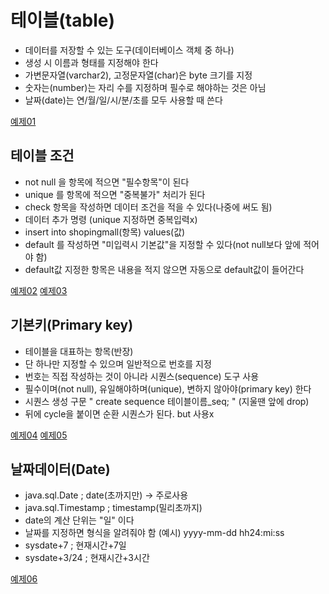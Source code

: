 # 테이블(table)
- 데이터를 저장할 수 있는 도구(데이터베이스 객체 중 하나)
- 생성 시 이름과 형태를 지정해야 한다
- 가변문자열(varchar2), 고정문자열(char)은 byte 크기를 지정
- 숫자는(number)는 자리 수를 지정하며 필수로 해야하는 것은 아님
- 날짜(date)는 연/월/일/시/분/초를 모두 사용할 때 쓴다
  
[예제01](https://github.com/wooinp92/kh14/blob/1623c1fa2fa666ec7187e3ba3c6940325deda043/database%20/01.%20member%20%ED%85%8C%EC%9D%B4%EB%B8%94.sql)

## 테이블 조건
- not null 을 항목에 적으면 "필수항목"이 된다
- unique 를 항목에 적으면 "중복불가" 처리가 된다
- check 항목을 작성하면 데이터 조건을 적을 수 있다(나중에 써도 됨)
- 데이터 추가 명령 (unique 지정하면 중복입력x)
- insert into shopingmall(항목) values(값)
- default 를 작성하면 "미입력시 기본값"을 지정할 수 있다(not null보다 앞에 적어야 함)
- default값 지정한 항목은 내용을 적지 않으면 자동으로 default값이 들어간다

[예제02](https://github.com/wooinp92/kh14/blob/1623c1fa2fa666ec7187e3ba3c6940325deda043/database%20/02.%20%EC%A3%BC%EB%AC%B8%EC%83%81%ED%92%88%20%ED%85%8C%EC%9D%B4%EB%B8%94.sql)
[예제03](https://github.com/wooinp92/kh14/blob/1623c1fa2fa666ec7187e3ba3c6940325deda043/database%20/03.%20%20%ED%9C%B4%EB%8C%80%ED%8F%B0%20%ED%8C%90%EB%A7%A4%EC%A0%95%EB%B3%B4.sql)

## 기본키(Primary key)
- 테이블을 대표하는 항목(반장)
- 단 하나만 지정할 수 있으며 일반적으로 번호를 지정
- 번호는 직접 작성하는 것이 아니라 시퀀스(sequence) 도구 사용
- 필수이며(not null), 유일해야하며(unique), 변하지 않아야(primary key) 한다
- 시퀀스 생성 구문 " create sequence 테이블이름_seq; " (지울땐 앞에 drop)
- 뒤에 cycle을 붙이면 순환 시퀀스가 된다. but 사용x

[예제04](https://github.com/wooinp92/kh14/blob/1623c1fa2fa666ec7187e3ba3c6940325deda043/database%20/04.%20%EA%B8%B0%EB%B3%B8%ED%82%A4%EC%99%80%20%EC%8B%9C%ED%80%80%EC%8A%A4(Primary%20key%20%26%20Sequence).sql)
[예제05](https://github.com/wooinp92/kh14/blob/a936cc930fb6fcfc1d24b65516b8affa4eb08ceb/database%20/05.%20board%20%ED%85%8C%EC%9D%B4%EB%B8%94.sql)

## 날짜데이터(Date)
- java.sql.Date	; date(초까지만) -> 주로사용
- java.sql.Timestamp	; timestamp(밀리초까지)
- date의 계산 단위는 "일" 이다
- 날짜를 지정하면 형식을 알려줘야 함 (예시) yyyy-mm-dd hh24:mi:ss
- sysdate+7 ; 현재시간+7일
- sysdate+3/24 ; 현재시간+3시간

[예제06](https://github.com/wooinp92/kh14/blob/1b83dda80427f3b34dfce16c9056d5b5ac15bf24/database%20/06.%20Date.sql)

